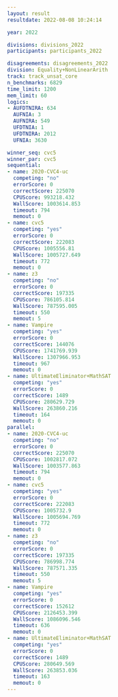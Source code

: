 ```yaml
---
layout: result
resultdate: 2022-08-08 10:24:14

year: 2022

divisions: divisions_2022
participants: participants_2022

disagreements: disagreements_2022
division: Equality+NonLinearArith
track: track_unsat_core
n_benchmarks: 6829
time_limit: 1200
mem_limit: 60
logics:
- AUFDTNIRA: 634
  AUFNIA: 3
  AUFNIRA: 549
  UFDTNIA: 1
  UFDTNIRA: 2012
  UFNIA: 3630

winner_seq: cvc5
winner_par: cvc5
sequential:
- name: 2020-CVC4-uc
  competing: "no"
  errorScore: 0
  correctScore: 225070
  CPUScore: 993218.432
  WallScore: 1003614.853
  timeout: 794
  memout: 0
- name: cvc5
  competing: "yes"
  errorScore: 0
  correctScore: 222083
  CPUScore: 1005556.81
  WallScore: 1005727.649
  timeout: 772
  memout: 0
- name: z3
  competing: "no"
  errorScore: 0
  correctScore: 197335
  CPUScore: 786105.814
  WallScore: 787595.005
  timeout: 550
  memout: 5
- name: Vampire
  competing: "yes"
  errorScore: 0
  correctScore: 144076
  CPUScore: 1741769.939
  WallScore: 1307966.953
  timeout: 967
  memout: 0
- name: UltimateEliminator+MathSAT
  competing: "yes"
  errorScore: 0
  correctScore: 1489
  CPUScore: 280629.729
  WallScore: 263860.216
  timeout: 164
  memout: 0
parallel:
- name: 2020-CVC4-uc
  competing: "no"
  errorScore: 0
  correctScore: 225070
  CPUScore: 1002817.072
  WallScore: 1003577.863
  timeout: 794
  memout: 0
- name: cvc5
  competing: "yes"
  errorScore: 0
  correctScore: 222083
  CPUScore: 1005732.9
  WallScore: 1005694.769
  timeout: 772
  memout: 0
- name: z3
  competing: "no"
  errorScore: 0
  correctScore: 197335
  CPUScore: 786998.774
  WallScore: 787571.335
  timeout: 550
  memout: 5
- name: Vampire
  competing: "yes"
  errorScore: 0
  correctScore: 152612
  CPUScore: 2126453.399
  WallScore: 1086096.546
  timeout: 636
  memout: 0
- name: UltimateEliminator+MathSAT
  competing: "yes"
  errorScore: 0
  correctScore: 1489
  CPUScore: 280649.569
  WallScore: 263853.036
  timeout: 163
  memout: 0
---
```

